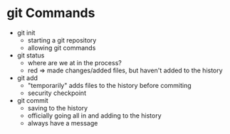 # git Commands

- git init
  - starting a git repository
  - allowing git commands
- git status
  - where are we at in the process?
  - red => made changes/added files, but haven't added to the history
- git add
  - "temporarily" adds files to the history before commiting
  - security checkpoint
- git commit
  - saving to the history
  - officially going all in and adding to the history
  - always have a message
